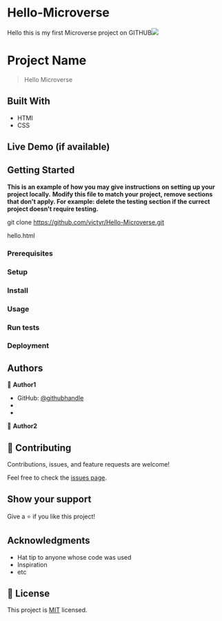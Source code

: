 # Hello-Microverse
Hello this is my first Microverse project on GITHUB![](https://img.shields.io/badge/Microverse-blueviolet)

# Project Name

> Hello Microverse


## Built With

- HTMl
- CSS


## Live Demo (if available)



## Getting Started

**This is an example of how you may give instructions on setting up your project locally.**
**Modify this file to match your project, remove sections that don't apply. For example: delete the testing section if the currect project doesn't require testing.**


git clone https://github.com/victyr/Hello-Microverse.git

hello.html

### Prerequisites

### Setup

### Install

### Usage

### Run tests

### Deployment



## Authors

👤 **Author1**

- GitHub: [@githubhandle](https://github.com/victyr)
- 
-

👤 **Author2**


## 🤝 Contributing

Contributions, issues, and feature requests are welcome!

Feel free to check the [issues page](../../issues/).

## Show your support

Give a ⭐️ if you like this project!

## Acknowledgments

- Hat tip to anyone whose code was used
- Inspiration
- etc

## 📝 License

This project is [MIT](./MIT.md) licensed.